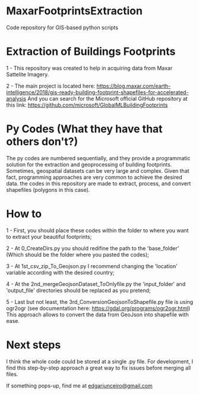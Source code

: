# MaxarFootprintsExtraction
Code repository for GIS-based python scripts

# Extraction of Buildings Footprints
1 - This repository was created to help in acquiring data from Maxar Sattelite Imagery.

2 - The main project is located here: https://blog.maxar.com/earth-intelligence/2018/gis-ready-building-footprint-shapefiles-for-accelerated-analysis
And you can search for the Microsoft official GitHub repository at this link: https://github.com/microsoft/GlobalMLBuildingFootprints

# Py Codes (What they have that others don't?)
The py codes are numbered sequentially, and they provide a programmatic solution for the extraction and geoprocessing of building footprints.
Sometimes, geospatial datasets can be very large and complex. Given that fact, programming approaches are very common to achieve the desired data.
the codes in this repository are made to extract, process, and convert shapefiles (polygons in this case).


# How to
1 - First, you should place these codes within the folder to where you want to extract your beautiful footprints;

2 - At 0_CreateDirs.py you should redifine the path to the 'base_folder' (Which should be the folder where you pasted the codes);

3 - At 1st_csv_zip_To_Geojson.py I recommend changing the 'location' variable according with the desired country;

4 - At the 2nd_mergeGeojsonDataset_ToOnlyfile.py the 'input_folder' and 'output_file' directories should be replaced as you pretend;

5 - Last but not least, the 3rd_ConversionGeojsonToShapefile.py file is using ogr2ogr (see documentation here: https://gdal.org/programs/ogr2ogr.html)
This approach allows to convert the data from GeoJson into shapefile with ease.


# Next steps
I think the whole code could be stored at a single .py file. For development, I find this step-by-step approach a great way to fix issues before merging all files.

If something pops-up, find me at edgarjunceiro@gmail.com

